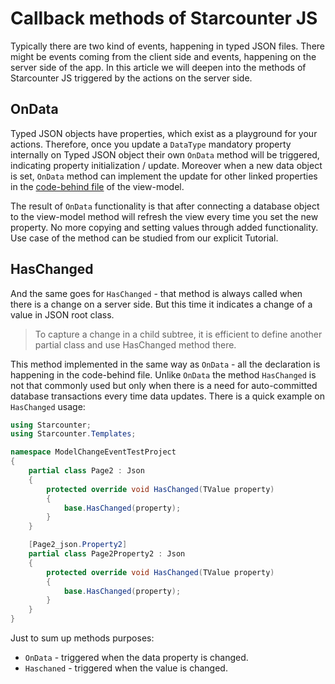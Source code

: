 # Callback methods of Starcounter JS

Typically there are two kind of events, happening in typed JSON files.
There might be events coming from the client side and events, happening on the server side of the app.
In this article we will deepen into the methods of Starcounter JS triggered by the actions on the server side.

## OnData

Typed JSON objects have properties, which exist as a playground for your actions.
Therefore, once you update a `DataType` mandatory property internally on Typed JSON object their own `OnData` method will be triggered, indicating property initialization / update. Moreover when a new data object is set, `OnData` method can implement the update for other linked properties in the [code-behind file]("/guides/typed-json/code-behind") of the view-model.

The result of `OnData` functionality is that after connecting a database object to the view-model method will refresh the view every time you set the new property. No more copying and setting values through added functionality. Use case of the method can be studied from our explicit Tutorial.

## HasChanged

And the same goes for `HasChanged` - that method is always called when there is a change on a server side. But this time it indicates a change of a value in JSON root class.

> To capture a change in a child subtree, it is efficient to define another partial class and use HasChanged method there.

This method implemented in the same way as `OnData` - all the declaration is happening in the code-behind file.
Unlike `OnData` the method `HasChanged` is not that commonly used but only when there is a need for auto-committed database transactions every time data updates.
There is a quick example on `HasChanged` usage:

```cs
using Starcounter;
using Starcounter.Templates;

namespace ModelChangeEventTestProject
{
    partial class Page2 : Json
    {
        protected override void HasChanged(TValue property)
        {
            base.HasChanged(property);
        }
    }

    [Page2_json.Property2]
    partial class Page2Property2 : Json
    {
        protected override void HasChanged(TValue property)
        {
            base.HasChanged(property);
        }
    }
}  
```

Just to sum up methods purposes:

* `OnData` - triggered when the data property is changed.
* `Haschaned` - triggered when the value is changed. 
